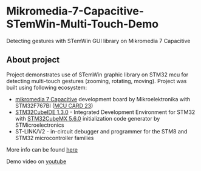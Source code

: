 # Mikromedia-7-Capacitive-STemWin-Multi-Touch-Demo
 Detecting gestures with STemWin GUI library on Mikromedia 7 Capacitive

## About project

Project demonstrates use of STemWin graphic library on STM32 mcu for detecting multi-touch gestures (zooming, rotating, moving). Project was built using following ecosystem:

 - [mikromedia 7 Capacitive](https://www.mikroe.com/mikromedia-7-capacitive) development board by Mikroelektronika with STM32F767BI ([MCU CARD 23](https://www.mikroe.com/mcu-card-23-for-stm32-stm32f767bi))
 - [STM32CubeIDE 1.3.0](https://www.st.com/en/development-tools/stm32cubeide.html) - Integrated Development Environment for STM32 with [STM32CubeMX 5.6.0](https://www.st.com/en/development-tools/stm32cubemx.html) initialization code generator by STMicroelectronics
 - ST-LINK/V2 - in-circuit debugger and programmer for the STM8 and STM32 microcontroller families
 
More info can be found [here](https://www.optolab.ftn.uns.ac.rs/index.php/education/project-base/266-graphics-libraries-for-stm32s)

Demo video on [youtube](https://www.youtube.com/watch?v=aEMRw_ByUzU)
